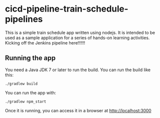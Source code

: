 # cicd-pipeline-train-schedule-pipelines

This is a simple train schedule app written using nodejs. It is intended to be used as a sample application for a series of hands-on learning activities.
Kicking off the Jenkins pipeline here!!!!!!
## Running the app

You need a Java JDK 7 or later to run the build. You can run the build like this:

    ./gradlew build

You can run the app with:

    ./gradlew npm_start

Once it is running, you can access it in a browser at [http://localhost:3000](http://localhost:3000)

